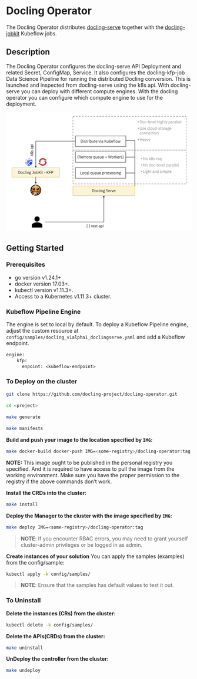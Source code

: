 # Docling Operator
The Docling Operator distributes [docling-serve](https://github.com/docling-project/docling-serve) together with the [docling-jobkit](https://github.com/docling-project/docling-jobkit) Kubeflow jobs.

## Description
The Docling Operator configures the docling-serve API Deployment and related Secret, ConfigMap, Service. It also configures the docling-kfp-job Data Science Pipeline for running the distributed Docling conversion. This is launched and inspected from docling-serve using the k8s api. With docling-serve you can deploy with different compute engines.
With the docling operator you can configure which compute engine to use for the deployment.

![Docling Operator Diagram](docs/assests/docling-diagram.png)

## Getting Started

### Prerequisites
- go version v1.24.1+
- docker version 17.03+.
- kubectl version v1.11.3+.
- Access to a Kubernetes v1.11.3+ cluster.

### Kubeflow Pipeline Engine

The engine is set to local by default. To deploy a Kubeflow Pipeline engine, adjust the custom resource at `config/samples/docling_v1alpha1_doclingserve.yaml` and add a Kubeflow endpoint.

```
engine:
    kfp:
      enpoint: <kubeflow-endpoint>
```

### To Deploy on the cluster

```sh
git clone https://github.com/docling-project/docling-operator.git
```
```sh
cd <project>
```
```sh
make generate
```
```sh
make manifests
```

**Build and push your image to the location specified by `IMG`:**

```sh
make docker-build docker-push IMG=<some-registry>/docling-operator:tag
```

**NOTE:** This image ought to be published in the personal registry you specified.
And it is required to have access to pull the image from the working environment.
Make sure you have the proper permission to the registry if the above commands don’t work.

**Install the CRDs into the cluster:**

```sh
make install
```

**Deploy the Manager to the cluster with the image specified by `IMG`:**

```sh
make deploy IMG=<some-registry>/docling-operator:tag
```

> **NOTE**: If you encounter RBAC errors, you may need to grant yourself cluster-admin
privileges or be logged in as admin.

**Create instances of your solution**
You can apply the samples (examples) from the config/sample:

```sh
kubectl apply -k config/samples/
```

>**NOTE**: Ensure that the samples has default values to test it out.

### To Uninstall
**Delete the instances (CRs) from the cluster:**

```sh
kubectl delete -k config/samples/
```

**Delete the APIs(CRDs) from the cluster:**

```sh
make uninstall
```

**UnDeploy the controller from the cluster:**

```sh
make undeploy
```
